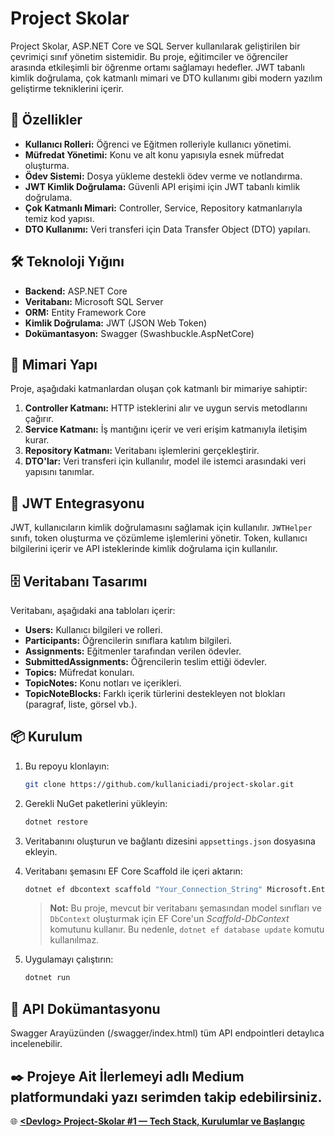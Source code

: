 # Project Skolar

Project Skolar, ASP.NET Core ve SQL Server kullanılarak geliştirilen bir çevrimiçi sınıf yönetim sistemidir. Bu proje, eğitimciler ve öğrenciler arasında etkileşimli bir öğrenme ortamı sağlamayı hedefler. JWT tabanlı kimlik doğrulama, çok katmanlı mimari ve DTO kullanımı gibi modern yazılım geliştirme tekniklerini içerir.

## 🚀 Özellikler

* **Kullanıcı Rolleri:** Öğrenci ve Eğitmen rolleriyle kullanıcı yönetimi.
* **Müfredat Yönetimi:** Konu ve alt konu yapısıyla esnek müfredat oluşturma.
* **Ödev Sistemi:** Dosya yükleme destekli ödev verme ve notlandırma.
* **JWT Kimlik Doğrulama:** Güvenli API erişimi için JWT tabanlı kimlik doğrulama.
* **Çok Katmanlı Mimari:** Controller, Service, Repository katmanlarıyla temiz kod yapısı.
* **DTO Kullanımı:** Veri transferi için Data Transfer Object (DTO) yapıları.

## 🛠️ Teknoloji Yığını

* **Backend:** ASP.NET Core
* **Veritabanı:** Microsoft SQL Server
* **ORM:** Entity Framework Core
* **Kimlik Doğrulama:** JWT (JSON Web Token)
* **Dokümantasyon:** Swagger (Swashbuckle.AspNetCore)

## 🧱 Mimari Yapı

Proje, aşağıdaki katmanlardan oluşan çok katmanlı bir mimariye sahiptir:

1. **Controller Katmanı:** HTTP isteklerini alır ve uygun servis metodlarını çağırır.
2. **Service Katmanı:** İş mantığını içerir ve veri erişim katmanıyla iletişim kurar.
3. **Repository Katmanı:** Veritabanı işlemlerini gerçekleştirir.
4. **DTO'lar:** Veri transferi için kullanılır, model ile istemci arasındaki veri yapısını tanımlar.

## 🔐 JWT Entegrasyonu

JWT, kullanıcıların kimlik doğrulamasını sağlamak için kullanılır. `JWTHelper` sınıfı, token oluşturma ve çözümleme işlemlerini yönetir. Token, kullanıcı bilgilerini içerir ve API isteklerinde kimlik doğrulama için kullanılır.

## 🗄️ Veritabanı Tasarımı

Veritabanı, aşağıdaki ana tabloları içerir:

* **Users:** Kullanıcı bilgileri ve rolleri.
* **Participants:** Öğrencilerin sınıflara katılım bilgileri.
* **Assignments:** Eğitmenler tarafından verilen ödevler.
* **SubmittedAssignments:** Öğrencilerin teslim ettiği ödevler.
* **Topics:** Müfredat konuları.
* **TopicNotes:** Konu notları ve içerikleri.
* **TopicNoteBlocks:** Farklı içerik türlerini destekleyen not blokları (paragraf, liste, görsel vb.).

## 📦 Kurulum

1. Bu repoyu klonlayın:

   ```bash
   git clone https://github.com/kullaniciadi/project-skolar.git
   ```

2. Gerekli NuGet paketlerini yükleyin:

   ```bash
   dotnet restore
   ```

3. Veritabanını oluşturun ve bağlantı dizesini `appsettings.json` dosyasına ekleyin.

4. Veritabanı şemasını EF Core Scaffold ile içeri aktarın:

   ```bash
   dotnet ef dbcontext scaffold "Your_Connection_String" Microsoft.EntityFrameworkCore.SqlServer --output-dir Models --context-dir Data --context YourDbContextName --force
   ```

   > **Not:** Bu proje, mevcut bir veritabanı şemasından model sınıfları ve `DbContext` oluşturmak için EF Core'un *Scaffold-DbContext* komutunu kullanır. Bu nedenle, `dotnet ef database update` komutu kullanılmaz.

5. Uygulamayı çalıştırın:

   ```bash
   dotnet run
   ```

## 📄 API Dokümantasyonu

Swagger Arayüzünden (/swagger/index.html) tüm API endpointleri detaylıca incelenebilir.

## ✒️ Projeye Ait İlerlemeyi <Devlog> adlı Medium platformundaki yazı serimden takip edebilirsiniz.

🌐 [**\<Devlog> Project-Skolar #1 — Tech Stack, Kurulumlar ve Başlangıç**](https://ugurcankzuit.medium.com/devlog-project-skolar-1-tech-stack-kurulumlar-ba%C5%9Flang%C4%B1%C3%A7-d6383ddd1698)

